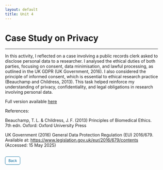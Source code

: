 ```yaml
---
layout: default
title: Unit 4
---
```


# Case Study on Privacy

---

In this activity, I reflected on a case involving a public records clerk asked to disclose personal data to a researcher. I analysed the ethical duties of both parties, focusing on consent, data minimisation, and lawful processing, as outlined in the UK GDPR (UK Government, 2016). I also considered the principle of informed consent, which is essential to ethical research practice (Beauchamp and Childress, 2013). This task helped reinforce my understanding of privacy, confidentiality, and legal obligations in research involving personal data.

Full version available <a href="pdf/Case study.pdf" target="_blank" rel="noopener noreferrer">here</a>

References:

Beauchamp, T. L. & Childress, J. F. (2013) Principles of Biomedical Ethics. 7th edn. Oxford: Oxford University Press

UK Government (2016) General Data Protection Regulation (EU) 2016/679. Available at: https://www.legislation.gov.uk/eur/2016/679/contents (Accessed: 15 May 2025)


<style>
  .back-button {
    display: inline-block;
    background-color: white;
    color: #006699;
    text-decoration: none;
    padding: 5px 10px; /* Reduced padding for a smaller button */
    font-size: 12px; /* Smaller font size */
    border: 1px solid #006699; /* Thinner border */
    border-radius: 5px;
    cursor: pointer;
    transition: background-color 0.3s, color 0.3s;
    margin: 15px 0; /* Adds space above and below the button */
  }
  .back-button:hover {
    background-color: #006699;
    color: white;
 }
</style>

<div class="button-container">
  <a href="https://dzervenes.github.io/research-methods/" class="back-button">Back</a>
</div>
